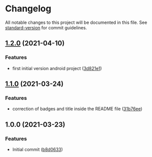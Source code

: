 # Changelog

All notable changes to this project will be documented in this file. See [standard-version](https://github.com/conventional-changelog/standard-version) for commit guidelines.

## [1.2.0](https://github.com/danielcerongrajales/Text_fields/compare/v1.1.0...v1.2.0) (2021-04-10)


### Features

*  first initial version android project ([3d821e1](https://github.com/danielcerongrajales/Text_fields/commit/3d821e14ee7c7a8a097f05d5beccf56d8fea7a42))

## [1.1.0](https://github.com/danielcerongrajales/Text_fields/compare/v1.0.0...v1.1.0) (2021-03-24)


### Features

* correction of badges and title inside the  README file ([31b76ee](https://github.com/danielcerongrajales/Text_fields/commit/31b76ee412e0d86b08b7d27afe94dd1571cd29e9))

## 1.0.0 (2021-03-23)


### Features

* Initial commit ([b8d0633](https://github.com/danielcerongrajales/Text_fields/commit/b8d063317c4b8a347b0c8194309504b1ef3caf65))
